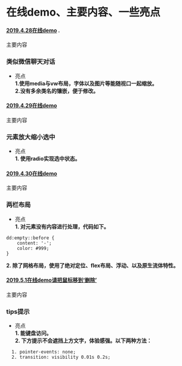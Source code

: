 # 在线demo、主要内容、一些亮点
#### [2019.4.28在线demo](https://jsbin.com/gusazek/edit?html,css,output) . 
主要内容  
### 类似微信聊天对话  
+ 亮点  
**1.使用media与vw布局，字体以及图片等能随视口一起缩放。  
2.没有多余类名的镶嵌，便于修改。**  
  
  
#### [2019.4.29在线demo](https://jsbin.com/mavarox/edit?html,css,output)  
主要内容  
### 元素放大缩小选中  
+ 亮点  
**1. 使用radio实现选中状态。** 


#### [2019.4.30在线demo](https://jsbin.com/bufulek/1/edit?html,css,output)  
主要内容  
### 两栏布局  
+ 亮点  
**1. 对元素没有内容进行处理，代码如下。**    
```
dd:empty::before {
    content: '-';    
    color: #999;
}
```  
  **2. 除了网格布局，使用了绝对定位、flex布局、浮动、以及原生流体特性。**  
  
    
#### [2019.5.1在线demo请把鼠标移到‘删除’](https://jsbin.com/watakew/edit?html,css,output)  
主要内容  
### tips提示  
+ 亮点  
**1. 能键盘访问。  
  2. 下方提示不会遮挡上方文字，体验感强。以下两种方法：**  
```
  1. pointer-events: none;
  2. transition: visibility 0.01s 0.2s;  
```




    













